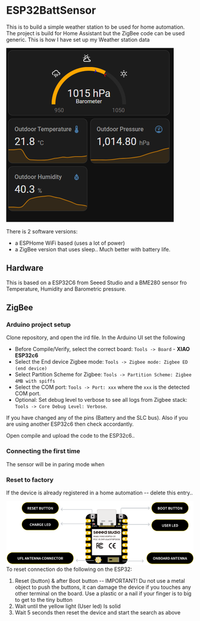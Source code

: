 # ESP32BattSensor
This is to build a simple weather station to be used for home automation. The project is build for Home Assistant but the ZigBee code can be used generic.
This is how I have set up my Weather station data

![alt text](<images/Home Assistant - weather station.png>)

There is 2 software versions:
- a ESPHome WiFi based (uses a lot of power)
- a ZigBee version that uses sleep.. Much better with battery life.


## Hardware
This is based on a ESP32C6 from Seeed Studio and a BME280 sensor fro Temperature, Humidity and Barometric pressure.

## ZigBee
### Arduino project setup
Clone repository, and open the ird file.
In the Arduino UI set the following 
* Before Compile/Verify, select the correct board: `Tools -> Board` - **XIAO ESP32c6**
* Select the End device Zigbee mode: `Tools -> Zigbee mode: Zigbee ED (end device)`
* Select Partition Scheme for Zigbee: `Tools -> Partition Scheme: Zigbee 4MB with spiffs`
* Select the COM port: `Tools -> Port: xxx` where the `xxx` is the detected COM port.
* Optional: Set debug level to verbose to see all logs from Zigbee stack: `Tools -> Core Debug Level: Verbose`.

If you have changed any of the pins (Battery and the SLC bus). Also if you are using another ESP32c6 then check accordantly.

Open compile and upload the code to the ESP32c6.. 

### Connecting the first time
The sensor will be in paring mode when  

### Reset to factory
If the device is already registered in a home automation -- delete this entry..


![alt text](images/ESP32c6.png)
To reset connection do the following on the ESP32:
<ol>
  <li>Reset (button) & after Boot button -- IMPORTANT! Du not use a metal object to push the buttons, it can damage the device if you touches any other terminal on the board. Use a plastic or a nail if your finger is to big to get to the tiny button </li>
  <li>Wait until the yellow light (User led) Is solid</li>
  <li>Wait 5 seconds then reset the device and start the search as above</li>
</ol>
